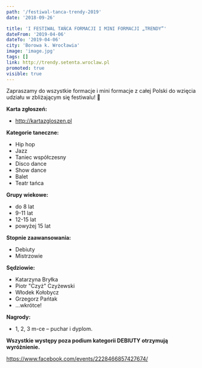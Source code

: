 ```yaml
---
path: '/festiwal-tanca-trendy-2019'
date: '2018-09-26'

title: 'I FESTIWAL TAŃCA FORMACJI I MINI FORMACJI „TRENDY”'
dateFrom: '2019-04-06'
dateTo: '2019-04-06'
city: 'Borowa k. Wrocławia'
image: 'image.jpg'
tags: []
link: http://trendy.setenta.wroclaw.pl
promoted: true
visible: true
---
```

Zapraszamy do wszystkie formacje i mini formacje z całej Polski do wzięcia udziału w zbliżającym się festiwalu! 🙂

**Karta zgłoszeń:**
- http://kartazgloszen.pl

**Kategorie taneczne:**
* Hip hop
* Jazz
* Taniec współczesny
* Disco dance
* Show dance
* Balet
* Teatr tańca

**Grupy wiekowe:**
- do 8 lat
- 9-11 lat
- 12-15 lat
- powyżej 15 lat

**Stopnie zaawansowania:**
- Debiuty
- Mistrzowie

**Sędziowie:**
- Katarzyna Bryłka
- Piotr "Czyż" Czyżewski
- Włodek Kołobycz
- Grzegorz Pańtak
- ...wkrótce!


**Nagrody:**
* 1, 2, 3 m-ce – puchar i dyplom.

**Wszystkie występy poza podium kategorii DEBIUTY otrzymują wyróżnienie.**

https://www.facebook.com/events/2228466857427674/
